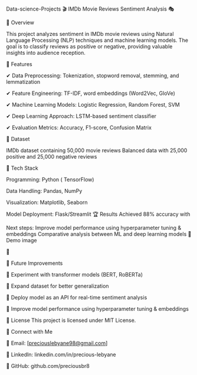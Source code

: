 Data-science-Projects
🎬 IMDb Movie Reviews Sentiment Analysis 🎭

🚀 Overview

This project analyzes sentiment in IMDb movie reviews using Natural Language Processing (NLP) techniques and machine learning models. The goal is to classify reviews as positive or negative, providing valuable insights into audience reception.

📌 Features

✔ Data Preprocessing: Tokenization, stopword removal, stemming, and lemmatization

✔ Feature Engineering: TF-IDF, word embeddings (Word2Vec, GloVe)

✔ Machine Learning Models: Logistic Regression, Random Forest, SVM

✔ Deep Learning Approach: LSTM-based sentiment classifier

✔ Evaluation Metrics: Accuracy, F1-score, Confusion Matrix

📂 Dataset

IMDb dataset containing 50,000 movie reviews Balanced data with 25,000 positive and 25,000 negative reviews

🔧 Tech Stack

Programming: Python ( TensorFlow)

Data Handling: Pandas, NumPy

Visualization: Matplotlib, Seaborn

Model Deployment: Flask/Streamlit 🏆 Results Achieved 88% accuracy with

Next steps: Improve model performance using hyperparameter tuning & embeddings Comparative analysis between ML and deep learning models 📸 Demo image

🚀

🎯 Future Improvements

🔹 Experiment with transformer models (BERT, RoBERTa)

🔹 Expand dataset for better generalization

🔹 Deploy model as an API for real-time sentiment analysis

🔹 Improve model performance using hyperparameter tuning & embeddings

📜 License This project is licensed under MIT License.

🤝 Connect with Me

📩 Email: [preciouslebyane98@gmail.com]

🔗 LinkedIn: linkedin.com/in/precious-lebyane

📂 GitHub: github.com/preciousbr8
